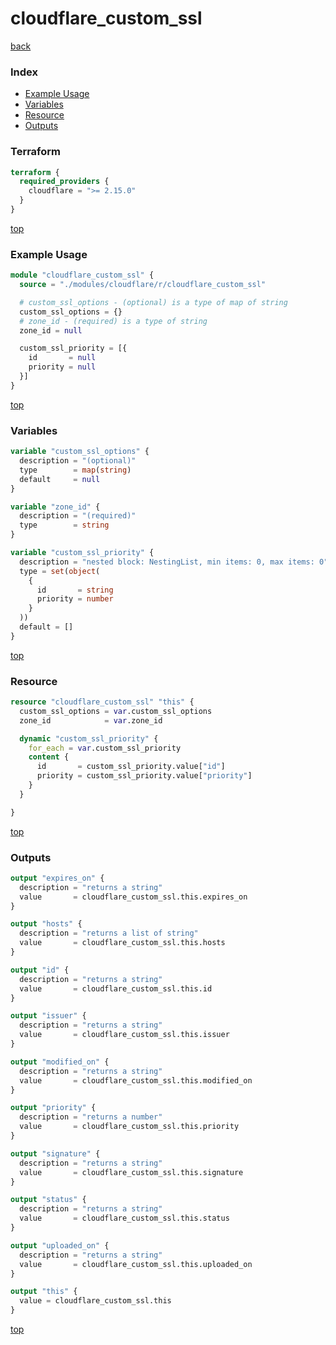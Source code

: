 # cloudflare_custom_ssl

[back](../cloudflare.md)

### Index

- [Example Usage](#example-usage)
- [Variables](#variables)
- [Resource](#resource)
- [Outputs](#outputs)

### Terraform

```terraform
terraform {
  required_providers {
    cloudflare = ">= 2.15.0"
  }
}
```

[top](#index)

### Example Usage

```terraform
module "cloudflare_custom_ssl" {
  source = "./modules/cloudflare/r/cloudflare_custom_ssl"

  # custom_ssl_options - (optional) is a type of map of string
  custom_ssl_options = {}
  # zone_id - (required) is a type of string
  zone_id = null

  custom_ssl_priority = [{
    id       = null
    priority = null
  }]
}
```

[top](#index)

### Variables

```terraform
variable "custom_ssl_options" {
  description = "(optional)"
  type        = map(string)
  default     = null
}

variable "zone_id" {
  description = "(required)"
  type        = string
}

variable "custom_ssl_priority" {
  description = "nested block: NestingList, min items: 0, max items: 0"
  type = set(object(
    {
      id       = string
      priority = number
    }
  ))
  default = []
}
```

[top](#index)

### Resource

```terraform
resource "cloudflare_custom_ssl" "this" {
  custom_ssl_options = var.custom_ssl_options
  zone_id            = var.zone_id

  dynamic "custom_ssl_priority" {
    for_each = var.custom_ssl_priority
    content {
      id       = custom_ssl_priority.value["id"]
      priority = custom_ssl_priority.value["priority"]
    }
  }

}
```

[top](#index)

### Outputs

```terraform
output "expires_on" {
  description = "returns a string"
  value       = cloudflare_custom_ssl.this.expires_on
}

output "hosts" {
  description = "returns a list of string"
  value       = cloudflare_custom_ssl.this.hosts
}

output "id" {
  description = "returns a string"
  value       = cloudflare_custom_ssl.this.id
}

output "issuer" {
  description = "returns a string"
  value       = cloudflare_custom_ssl.this.issuer
}

output "modified_on" {
  description = "returns a string"
  value       = cloudflare_custom_ssl.this.modified_on
}

output "priority" {
  description = "returns a number"
  value       = cloudflare_custom_ssl.this.priority
}

output "signature" {
  description = "returns a string"
  value       = cloudflare_custom_ssl.this.signature
}

output "status" {
  description = "returns a string"
  value       = cloudflare_custom_ssl.this.status
}

output "uploaded_on" {
  description = "returns a string"
  value       = cloudflare_custom_ssl.this.uploaded_on
}

output "this" {
  value = cloudflare_custom_ssl.this
}
```

[top](#index)